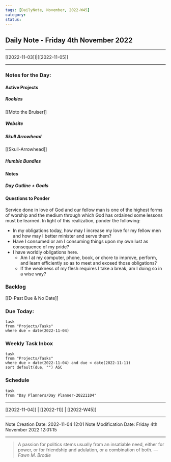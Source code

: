 ```yaml
---
tags: [DailyNote, November, 2022-W45]
category:
status:
---
```


## Daily Note - Friday 4th November 2022

---
[[2022-11-03]]|[[2022-11-05]]

---

### Notes for the Day:
#### Active Projects
##### Rookies
[[Moto the Bruiser]]
##### Website
##### Skull Arrowhead
[[Skull-Arrowhead]]
##### Humble Bundles

#### Notes
##### Day Outline + Goals

#### Questions to Ponder
Service done in love of God and our fellow man is one of the highest forms of worship and the medium through which God has ordained some lessons must be learned.  In light of this realization, ponder the following:
- In my obligations today, how may I increase my love for my fellow men and how may I better minister and serve them?
- Have I consumed or am I consuming things upon my own lust as consequence of my pride?
- I have worldly obligations here.  
	- Am I at my computer, phone, book, or chore to improve, perform, and learn efficiently so as to meet and exceed those obligations?  
	- If the weakness of my flesh requires I take a break, am I doing so in a wise way?

### Backlog
[[D-Past Due & No Date]]

### Due Today:
```dataview
task
from "Projects/Tasks"
where due = date(2022-11-04)
```

### Weekly Task Inbox
```dataview
task
from "Projects/Tasks"
where due > date(2022-11-04) and due < date(2022-11-11)
sort default(due, "") ASC
```

### Schedule
```dataview
task
from "Day Planners/Day Planner-20221104"

```
---
[[2022-11-04]] | [[2022-11]] | [[2022-W45]]

---

Note Creation Date: 2022-11-04 12:01
Note Modification Date: Friday 4th November 2022 12:01:15 

--- 
> A passion for politics stems usually from an insatiable need, either for power, or for friendship and adulation, or a combination of both.
> — <cite>Fawn M. Brodie</cite>